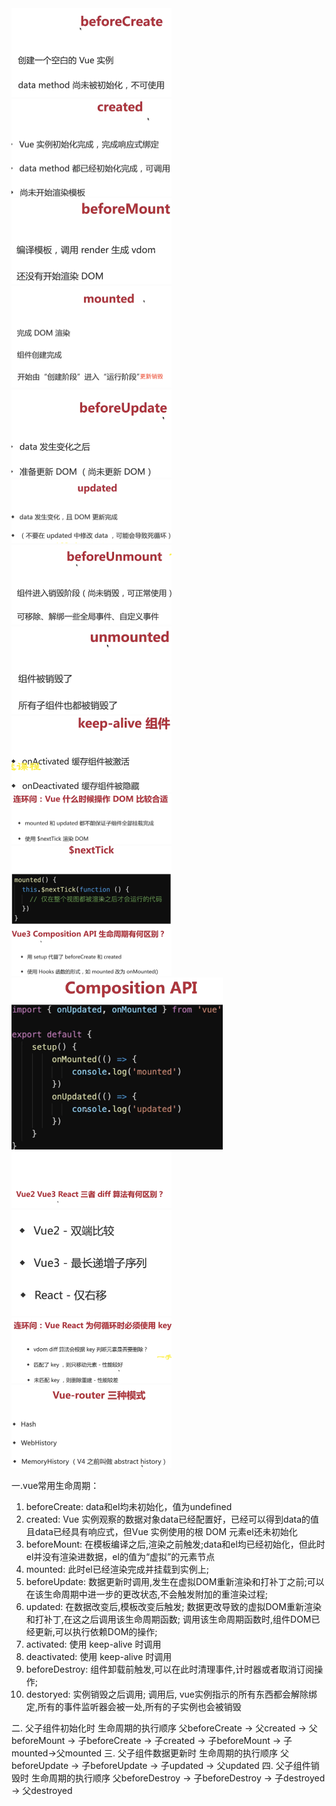 <img src="../image/image-20220713211434053.png" alt="image-20220713211434053" style="zoom:25%;" />

<img src="../image/image-20220713211552459.png" alt="image-20220713211552459" style="zoom:25%;" />

<img src="../image/image-20220713211645457.png" alt="image-20220713211645457" style="zoom:25%;" />

<img src="../image/image-20220713211740820.png" alt="image-20220713211740820" style="zoom:25%;" />

<img src="../image/image-20220713212053620.png" alt="image-20220713212053620" style="zoom:25%;" />

<img src="../image/image-20220713212123971.png" alt="image-20220713212123971" style="zoom:25%;" />

<img src="../image/image-20220713212200555.png" alt="image-20220713212200555" style="zoom:25%;" />

<img src="../image/image-20220713212236245.png" alt="image-20220713212236245" style="zoom:25%;" />

<img src="../image/image-20220713212322226.png" alt="image-20220713212322226" style="zoom:25%;" />

<img src="../image/image-20220714085035712.png" alt="image-20220714085035712" style="zoom:25%;" />

<img src="../image/image-20220714085435742.png" alt="image-20220714085435742" style="zoom:25%;" />

<img src="../image/image-20220714085808195.png" alt="image-20220714085808195" style="zoom:25%;" />

<img src="../image/image-20220714085909032.png" alt="image-20220714085909032" style="zoom:33%;" />

<img src="../image/image-20220714090200832.png" alt="image-20220714090200832" style="zoom:25%;" />

<img src="../image/image-20220714092236870.png" alt="image-20220714092236870" style="zoom:25%;" />

<img src="../image/image-20220714092632947.png" alt="image-20220714092632947" style="zoom:25%;" />

<img src="../image/image-20220714092851984.png" alt="image-20220714092851984" style="zoom:25%;" />



一.vue常用生命周期：

1. beforeCreate: data和el均未初始化，值为undefined
2. created: Vue 实例观察的数据对象data已经配置好，已经可以得到data的值且data已经具有响应式，但Vue 实例使⽤的根 DOM 元素el还未初始化
3. beforeMount: 在模板编译之后,渲染之前触发;data和el均已经初始化，但此时el并没有渲染进数据，el的值为“虚拟”的元素节点
4. mounted: 此时el已经渲染完成并挂载到实例上;
5. beforeUpdate: 数据更新时调⽤,发⽣在虚拟DOM重新渲染和打补丁之前;可以在该⽣命周期中进⼀步的更改状态,不会触发附加的重渲染过程;
6. updated: 在数据改变后,模板改变后触发; 数据更改导致的虚拟DOM重新渲染和打补丁,在这之后调⽤该⽣命周期函数; 调⽤该⽣命周期函数时,组件DOM已经更新,可以执⾏依赖DOM的操作;
7. activated: 使⽤ keep-alive 时调⽤
8. deactivated: 使⽤ keep-alive 时调⽤
9. beforeDestroy: 组件卸载前触发,可以在此时清理事件,计时器或者取消订阅操作;
10. destoryed: 实例销毁之后调⽤; 调⽤后, vue实例指⽰的所有东西都会解除绑定,所有的事件监听器会被⼀处,所有的⼦实例也会被销毁

二. ⽗⼦组件初始化时 ⽣命周期的执⾏顺序
⽗beforeCreate -> ⽗created -> ⽗beforeMount -> ⼦beforeCreate -> ⼦created -> ⼦beforeMount -> ⼦mounted->⽗mounted
三. ⽗⼦组件数据更新时 ⽣命周期的执⾏顺序
⽗beforeUpdate -> ⼦beforeUpdate -> ⼦updated -> ⽗updated
四. ⽗⼦组件销毁时 ⽣命周期的执⾏顺序
⽗beforeDestroy -> ⼦beforeDestroy -> ⼦destroyed -> ⽗destroyed
